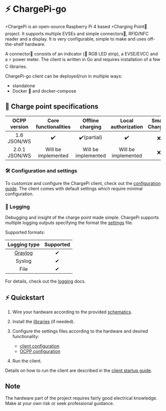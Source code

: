 # ⚡ ChargePi-go

⚡ChargePi is an open-source Raspberry Pi 4 based ⚡Charging Point🔌 project. It supports multiple EVSEs and simple
connectors🔌, RFID/NFC reader and a display. It is very configurable, simple to make and uses off-the-shelf hardware.

A connector🔌 consists of an indicator (🚥 RGB LED strip), a EVSE/EVCC and a ⚡ power meter. The client is written in Go
and requires installation of a few C libraries.

ChargePi-go client can be deployed/run in multiple ways:

- standalone
- Docker 🐳 and docker-compose

## 🔌 Charge point specifications

| OCPP version  | Core functionalities |  Offline charging   | Local authorization | Smart Charging |
|:-------------:|:--------------------:|:-------------------:|:-------------------:|:--------------:|
|  1.6 JSON/WS  |          ✔️          |     ✔️(partial)     |         ✔️          |       ❌        |
| 2.0.1 JSON/WS | Will be implemented  | Will be implemented | Will be implemented |       ❌        |

### 🛠️ Configuration and settings

To customize and configure the ChargePi client, check out the [configuration guide](/docs/client/configuration.md).
The client comes with default settings which require minimal configuration.

### 📑 Logging

Debugging and insight of the charge point made simple. ChargePi supports multiple logging outputs specifying the format
the [settings](/configs/settings.json) file.

Supported formats:

|            Logging type             | Supported |
|:-----------------------------------:|:---------:|
| [Graylog](https://www.graylog.org/) |     ✔     |
|               Syslog                |     ✔     |
|                File                 |     ✔     |

For details, check out the [logging](/docs/logging/logging.md) docs.

## ⚡ Quickstart

1. Wire your hardware according to the provided [schematics](/docs/hardware/hardware.md).

2. Install the [libraries](/docs/client/installing-libraries.md) (if needed).

3. Configure the settings files according to the hardware and desired functionality:
    - [client configuration](/docs/client/configuration.md)
    - [OCPP configuration](/docs/ocpp/ocpp-16.md)

4. Run the client.

Details on how to run the client are described in the [client startup guide](docs/client/running-the-client.md).

## Note

The hardware part of the project requires fairly good electrical knowledge. Make at your own risk or seek professional
guidance.